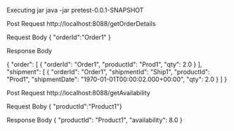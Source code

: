 Executing jar
java -jar pretest-0.0.1-SNAPSHOT

Post Request
 http://localhost:8088/getOrderDetails

Request Body
{
"orderId":"Order1"
}

Response Body

{
    "order": [
        {
            "orderId": "Order1",
            "productId": "Prod1",
            "qty": 2.0
        }
    ],
    "shipment": [
        {
            "orderId": "Order1",
            "shipmentId": "Ship1",
            "productId": "Prod1",
            "shipmentDate": "1970-01-01T00:00:02.000+00:00",
            "qty": 2.0
        }
    ]
}

Post Request 
http://localhost:8088/getAvailability

Request Boby
{ "productId":"Product1"}

Response Body
{
    "productId": "Product1",
    "availability": 8.0
}
